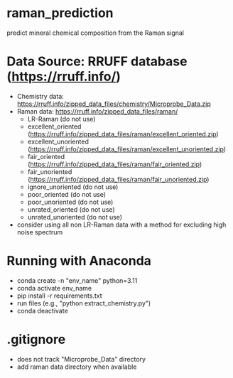 # raman_prediction
predict mineral chemical composition from the Raman signal

# Data Source: RRUFF database (https://rruff.info/)
- Chemistry data: https://rruff.info/zipped_data_files/chemistry/Microprobe_Data.zip
- Raman data: https://rruff.info/zipped_data_files/raman/
  - LR-Raman (do not use)
  - excellent_oriented (https://rruff.info/zipped_data_files/raman/excellent_oriented.zip)
  - excellent_unoriented (https://rruff.info/zipped_data_files/raman/excellent_unoriented.zip)
  - fair_oriented (https://rruff.info/zipped_data_files/raman/fair_oriented.zip)
  - fair_unoriented (https://rruff.info/zipped_data_files/raman/fair_unoriented.zip)
  - ignore_unoriented (do not use)
  - poor_oriented (do not use)
  - poor_unoriented (do not use)
  - unrated_oriented (do not use)
  - unrated_unoriented (do not use)
 - consider using all non LR-Raman data with a method for excluding high noise spectrum

# Running with Anaconda
- conda create -n "env_name" python=3.11
- conda activate env_name
- pip install -r requirements.txt
- run files (e.g., "python extract_chemistry.py")
- conda deactivate

# .gitignore
- does not track "Microprobe_Data" directory
- add raman data directory when available
